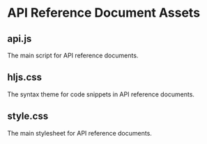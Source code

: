 # API Reference Document Assets

## api.js

The main script for API reference documents.

## hljs.css

The syntax theme for code snippets in API reference documents.

## style.css

The main stylesheet for API reference documents.
